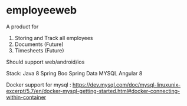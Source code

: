 # employeeweb
A product for 
1) Storing and Track all employees
2) Documents (Future)
3) Timesheets (Future)

Should support web/android/ios 

Stack:
Java 8
Spring Boo 
Spring Data
MYSQL
Angular 8


Docker support for mysql : https://dev.mysql.com/doc/mysql-linuxunix-excerpt/5.7/en/docker-mysql-getting-started.html#docker-connecting-within-container
